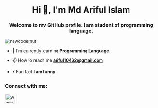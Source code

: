 <h1 align="center">Hi 👋, I'm Md Ariful Islam</h1>
<h3 align="center">Welcome to my GitHub profile. I am student of programming language.</h3>

<p align="left"> <img src="https://komarev.com/ghpvc/?username=newcoderhut&label=Profile%20views&color=0e75b6&style=flat" alt="newcoderhut" /> </p>

- 🌱 I’m currently learning **Programming Language**

- 📫 How to reach me **ariful10462@gmail.com**

- ⚡ Fun fact **I am funny**

<h3 align="left">Connect with me:</h3>
<p align="left">
<a href="https://www.facebook.com/ariful462/" target="blank"><img align="center" src="https://raw.githubusercontent.com/rahuldkjain/github-profile-readme-generator/master/src/images/icons/Social/facebook.svg" alt="www.facebook.com/ariful462" height="30" width="40" /></a>
</p>


